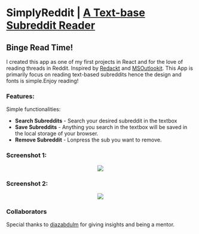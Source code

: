 # SimplyReddit | [A Text-base Subreddit Reader](https://raiden808.github.io/simplyreddit/)

## Binge Read Time!
I created this app as one of my first projects in React and for the love of reading threads in Reddit.
Inspired by [Redackt](https://github.com/romanparkhomenko/Redackt) and  [MSOutlookit](https://github.com/pcottle/MSOutlookit). This App is primarily focus on reading text-based subreddits hence the design and fonts is simple.Enjoy reading!

### Features:
Simple functionalities:
- **Search Subreddits** - Search your desired subreddit in the textbox
- **Save Subreddits** - Anything you search in the textbox will be saved in the local storage of your browser.
- **Remove Subreddit** - Lonpress the sub you want to remove.


### Screenshot 1:
<p align="center"> <img src="https://i.imgur.com/hYGebAI.png"> </p>

### Screenshot 2:
<p align="center"> <img src="https://i.imgur.com/Dt5r0AN.png"> </p>

### Collaborators
Special thanks to [diazabdulm](https://github.com/diazabdulm) for giving insights and being a mentor.